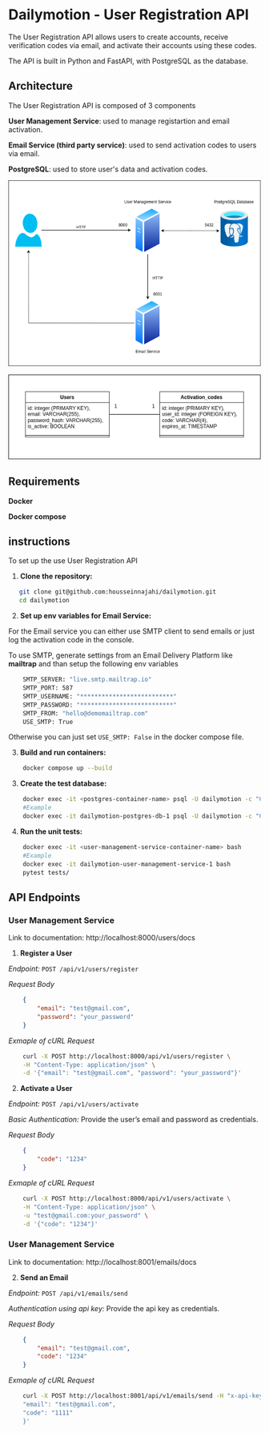# Dailymotion - User Registration API

The User Registration API allows users to create accounts, receive verification codes via email, and activate their accounts using these codes. 

The API is built in Python and  FastAPI, with PostgreSQL as the database.

## Architecture

The User Registration API is composed of 3 components

**User Management Service**: used to manage registartion and email activation.

**Email Service (third party service)**: used to send activation codes to users via email.

**PostgreSQL**: used to store user's data and activation codes.

![Architecture Schema](./diagrams/archi.png)

![Class diagram](./diagrams/class_diagram.png)


## Requirements

**Docker**

**Docker compose**

## instructions

To set up the use User Registration API

1. **Clone the repository:**

```bash
   git clone git@github.com:housseinnajahi/dailymotion.git
   cd dailymotion
```

2. **Set up env variables for Email Service:**

For the Email service you can either use SMTP client to send emails or just log the activation code in the console.

To use SMTP, generate settings from an Email Delivery Platform like **mailtrap** and than setup the following env variables

```bash
    SMTP_SERVER: "live.smtp.mailtrap.io"
    SMTP_PORT: 587
    SMTP_USERNAME: "**************************"
    SMTP_PASSWORD: "**************************"
    SMTP_FROM: "hello@demomailtrap.com"
    USE_SMTP: True
```

Otherwise you can just set `USE_SMTP: False` in the docker compose file.

3. **Build and run containers:**

```bash
    docker compose up --build
```

3. **Create the test database:**

```bash
    docker exec -it <postgres-container-name> psql -U dailymotion -c "CREATE DATABASE dailymotion_test;"
    #Example
    docker exec -it dailymotion-postgres-db-1 psql -U dailymotion -c "CREATE DATABASE dailymotion_test;"
```

4. **Run the unit tests:**

```bash
    docker exec -it <user-management-service-container-name> bash
    #Example
    docker exec -it dailymotion-user-management-service-1 bash
    pytest tests/
```

## API Endpoints

### User Management Service

Link to documentation: http://localhost:8000/users/docs

1. **Register a User**

*Endpoint:* `POST /api/v1/users/register`

*Request Body*

```json
    {
        "email": "test@gmail.com",
        "password": "your_password"
    }
```

*Exmaple of cURL Request*

```bash
    curl -X POST http://localhost:8000/api/v1/users/register \
    -H "Content-Type: application/json" \
    -d '{"email": "test@gmail.com", "password": "your_password"}'
```

2. **Activate a User**

*Endpoint:* `POST /api/v1/users/activate`

*Basic Authentication:* Provide the user’s email and password as credentials.

*Request Body*

```json
    {
        "code": "1234"
    }
```

*Exmaple of cURL Request*

```bash
    curl -X POST http://localhost:8000/api/v1/users/activate \
    -H "Content-Type: application/json" \
    -u "test@gmail.com:your_password" \
    -d '{"code": "1234"}'
```

### User Management Service

Link to documentation: http://localhost:8001/emails/docs

2. **Send an Email**

*Endpoint:* `POST /api/v1/emails/send`

*Authentication using api key:* Provide the api key as credentials.

*Request Body*

```json
    {
        "email": "test@gmail.com",
        "code": "1234"
    }
```

*Exmaple of cURL Request*

```bash
    curl -X POST http://localhost:8001/api/v1/emails/send -H "x-api-key: bb9e5b1b-1740-4a67-ba88-3a6eb4b8e176" -H "Content-Type: application/json" -d '{
    "email": "test@gmail.com",
    "code": "1111"
    }'
```
